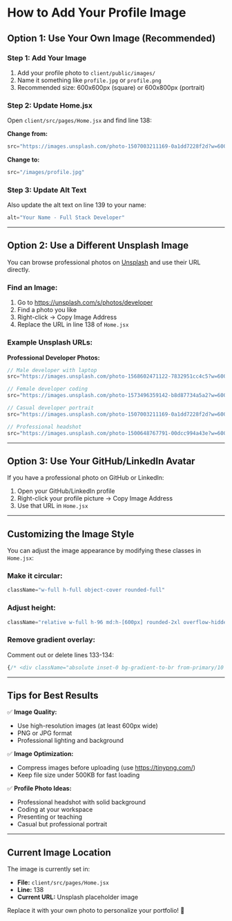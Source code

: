 # How to Add Your Profile Image

## Option 1: Use Your Own Image (Recommended)

### Step 1: Add Your Image
1. Add your profile photo to `client/public/images/`
2. Name it something like `profile.jpg` or `profile.png`
3. Recommended size: 600x600px (square) or 600x800px (portrait)

### Step 2: Update Home.jsx

Open `client/src/pages/Home.jsx` and find line 138:

**Change from:**
```jsx
src="https://images.unsplash.com/photo-1507003211169-0a1dd7228f2d?w=600&h=600&fit=crop"
```

**Change to:**
```jsx
src="/images/profile.jpg"
```

### Step 3: Update Alt Text

Also update the alt text on line 139 to your name:

```jsx
alt="Your Name - Full Stack Developer"
```

---

## Option 2: Use a Different Unsplash Image

You can browse professional photos on [Unsplash](https://unsplash.com/) and use their URL directly.

### Find an Image:
1. Go to https://unsplash.com/s/photos/developer
2. Find a photo you like
3. Right-click → Copy Image Address
4. Replace the URL in line 138 of `Home.jsx`

### Example Unsplash URLs:

**Professional Developer Photos:**
```jsx
// Male developer with laptop
src="https://images.unsplash.com/photo-1568602471122-7832951cc4c5?w=600&h=600&fit=crop"

// Female developer coding
src="https://images.unsplash.com/photo-1573496359142-b8d87734a5a2?w=600&h=600&fit=crop"

// Casual developer portrait
src="https://images.unsplash.com/photo-1507003211169-0a1dd7228f2d?w=600&h=600&fit=crop"

// Professional headshot
src="https://images.unsplash.com/photo-1500648767791-00dcc994a43e?w=600&h=600&fit=crop"
```

---

## Option 3: Use Your GitHub/LinkedIn Avatar

If you have a professional photo on GitHub or LinkedIn:

1. Open your GitHub/LinkedIn profile
2. Right-click your profile picture → Copy Image Address
3. Use that URL in `Home.jsx`

---

## Customizing the Image Style

You can adjust the image appearance by modifying these classes in `Home.jsx`:

### Make it circular:
```jsx
className="w-full h-full object-cover rounded-full"
```

### Adjust height:
```jsx
className="relative w-full h-96 md:h-[600px] rounded-2xl overflow-hidden shadow-2xl"
```

### Remove gradient overlay:
Comment out or delete lines 133-134:
```jsx
{/* <div className="absolute inset-0 bg-gradient-to-br from-primary/10 to-secondary/10 z-10"></div> */}
```

---

## Tips for Best Results

✅ **Image Quality:**
- Use high-resolution images (at least 600px wide)
- PNG or JPG format
- Professional lighting and background

✅ **Image Optimization:**
- Compress images before uploading (use https://tinypng.com/)
- Keep file size under 500KB for fast loading

✅ **Profile Photo Ideas:**
- Professional headshot with solid background
- Coding at your workspace
- Presenting or teaching
- Casual but professional portrait

---

## Current Image Location

The image is currently set in:
- **File:** `client/src/pages/Home.jsx`
- **Line:** 138
- **Current URL:** Unsplash placeholder image

Replace it with your own photo to personalize your portfolio! 📸
